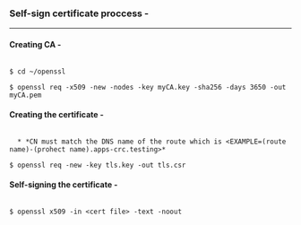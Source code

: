 ### Self-sign certificate proccess -

---

#### Creating CA -
 
 ```$ mkdir ~/openssl

 $ cd ~/openssl
 
 $ openssl req -x509 -new -nodes -key myCA.key -sha256 -days 3650 -out myCA.pem
 ```
 
#### Creating the certificate -

```$ openssl genrsa -out tls.key 2048

  * *CN must match the DNS name of the route which is <EXAMPLE=(route name)-(prohect name).apps-crc.testing>*

$ openssl req -new -key tls.key -out tls.csr
```

#### Self-signing the certificate -

```$ openssl x509 -req -in tls.csr -CA myCA.pem -CAkey myCA.key -CAcreateserial -out tls.crt -days 1650 -sha256

$ openssl x509 -in <cert file> -text -noout
```

